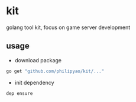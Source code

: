 # kit
golang tool kit, focus on game server development

## usage

* download package

```bash
go get "github.com/philipyao/kit/..."
```

* init dependency

```bash
dep ensure
```

